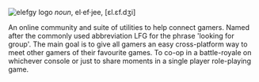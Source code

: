 ![elefgy logo](assets/elefgy.png)
*noun*, el·ef·jee, [ɛl.ɛf.dʒi]

An online community and suite of utilities to help connect gamers. Named after the commonly used abbreviation LFG for
the phrase 'looking for group'. The main goal is to give all gamers an easy cross-platform way to meet other gamers of
their favourite games. To co-op in a battle-royale on whichever console or just to share moments in a single player
role-playing game.
